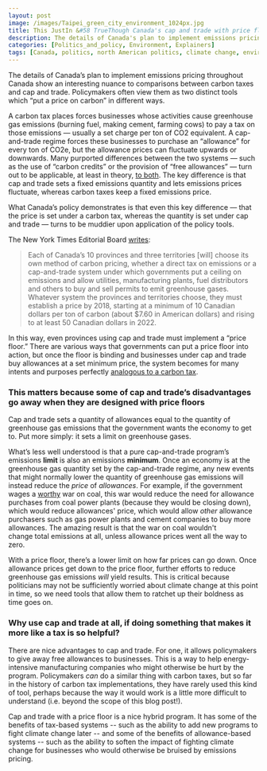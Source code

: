 ```yaml
---
layout: post
image: /images/Taipei_green_city_environment_1024px.jpg
title: This JustIn &#58 TrueThough Canada's cap and trade with price floors are great policy
description: The details of Canada's plan to implement emissions pricing throughout Canada show an interesting nuance...
categories: [Politics_and_policy, Environment, Explainers]
tags: [Canada, politics, north American politics, climate change, environment, policy]
---
```


The details of Canada’s plan to implement emissions pricing throughout Canada show an interesting nuance to comparisons between carbon taxes and cap and trade. Policymakers often view them as two distinct tools which “put a price on carbon” in different ways.

A carbon tax places forces businesses whose activities cause greenhouse gas emissions (burning fuel, making cement, farming cows) to pay a tax on those emissions — usually a set charge per ton of CO2 equivalent. A cap-and-trade regime forces these businesses to purchase an “allowance” for every ton of CO2e, but the allowance prices can fluctuate upwards or downwards. Many purported differences between the two systems — such as the use of “carbon credits” or the provision of “free allowances” — turn out to be applicable, at least in theory, <a href="https://web.stanford.edu/~goulder/Papers/Published%20Papers/Goulder%20and%20Schein%20-%20Carbon%20Taxes%20vs%20Cap%20and%20Trade%20-%20Cl%20Ch%20Economics.pdf">to both</a>. The key difference is that cap and trade sets a fixed emissions quantity and lets emissions prices fluctuate, whereas carbon taxes keep a fixed emissions price.

What Canada’s policy demonstrates is that even this key difference — that the price is set under a carbon tax, whereas the quantity is set under cap and trade — turns to be muddier upon application of the policy tools.

The New York Times Editorial Board <a href="http://www.nytimes.com/2016/10/07/opinion/canadas-trudeau-steps-up-on-climate-change.html?_r=0">writes</a>:


> Each of Canada’s 10 provinces and three territories [will] choose its own method of carbon pricing, whether a direct tax on emissions or a cap-and-trade system under which governments put a ceiling on emissions and allow utilities, manufacturing plants, fuel distributors and others to buy and sell permits to emit greenhouse gases. Whatever system the provinces and territories choose, they must establish a price by 2018, starting at a minimum of 10 Canadian dollars per ton of carbon (about $7.60 in American dollars) and rising to at least 50 Canadian dollars in 2022.


In this way, even provinces using cap and trade must implement a “price floor.” There are various ways that governments can put a price floor into action, but once the floor is binding and businesses under cap and trade buy allowances at a set minimum price, the system becomes for many intents and purposes perfectly <a href="https://web.stanford.edu/~goulder/Papers/Published%20Papers/Goulder%20and%20Schein%20-%20Carbon%20Taxes%20vs%20Cap%20and%20Trade%20-%20Cl%20Ch%20Economics.pdf">analogous to a carbon tax</a>.

### This matters because some of cap and trade’s disadvantages go away when they are designed with price floors

Cap and trade sets a quantity of allowances equal to the quantity of greenhouse gas emissions that the government wants the economy to get to. Put more simply: it sets a limit on greenhouse gases.

What’s less well understood is that a pure cap-and-trade program’s emissions **limit** is also an emissions **minimum**. Once an economy is at the greenhouse gas quantity set by the cap-and-trade regime, any new events that might normally lower the quantity of greenhouse gas emissions will instead reduce the <i>price</i> of <i>allowances</i>. For example, if the government wages a <a href="http://www.newyorker.com/news/john-cassidy/obamas-war-on-coal-is-worth-fighting">worthy</a> war on coal, this war would reduce the need for allowance purchases from coal power plants (because they would be closing down), which would reduce allowances' price, which would allow <i>other</i> allowance purchasers such as gas power plants and cement companies to buy more allowances. The amazing result is that the war on coal wouldn't change total emissions at all, unless allowance prices went all the way to zero.

With a price floor, there’s a lower limit on how far prices can go down. Once allowance prices get down to the price floor, further efforts to reduce greenhouse gas emissions <i>will</i> yield results. This is critical because politicians may not be sufficiently worried about climate change at this point in time, so we need tools that allow them to ratchet up their boldness as time goes on.

### Why use cap and trade at all, if doing something that makes it more like a tax is so helpful?

There are nice advantages to cap and trade. For one, it allows policymakers to give away free allowances to businesses. This is a way to help energy-intensive manufacturing companies who might otherwise be hurt by the program. Policymakers <i>can</i> do a similar thing with carbon taxes, but so far in the history of carbon tax implementations, they have rarely used this kind of tool, perhaps because the way it would work is a little more difficult to understand (i.e. beyond the scope of this blog post!).

Cap and trade with a price floor is a nice hybrid program. It has some of the benefits of tax-based systems -- such as the ability to add new programs to fight climate change later -- and some of the benefits of allowance-based systems -- such as the ability to soften the impact of fighting climate change for businesses who would otherwise be bruised by emissions pricing.
